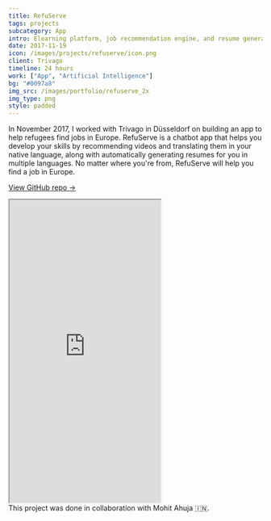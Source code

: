 ```yaml
---
title: RefuServe
tags: projects
subcategory: App
intro: Elearning platform, job recommendation engine, and resume generator chatbot for Trivago in 24 hours.
date: 2017-11-19
icon: /images/projects/refuserve/icon.png
client: Trivago
timeline: 24 hours
work: ["App", "Artificial Intelligence"]
bg: "#0097a8"
img_src: /images/portfolio/refuserve_2x
img_type: png
style: padded
---
```


In November 2017, I worked with Trivago in Düsseldorf on building an app to help refugees find jobs in Europe. RefuServe is a chatbot app that helps you develop your skills by recommending videos and translating them in your native language, along with automatically generating resumes for you in multiple languages. No matter where you're from, RefuServe will help you find a job in Europe.

[View GitHub repo &rarr;](https://github.com/AnandChowdhary/refuserve)

<div class="three-images">
  <div><img alt="" src="/images/projects/refuserve/1.png"></div>
  <div><img alt="" src="/images/projects/refuserve/2.png"></div>
  <div><img alt="" src="/images/projects/refuserve/3.png"></div>
</div>
<div class="two-images shadow">
  <div><img alt="" src="/images/projects/refuserve/slide1.jpg"></div>
  <div><img alt="" src="/images/projects/refuserve/slide2.jpg"></div>
</div>

<iframe class="video-embed" height="600" src="https://www.youtube.com/embed/K-2cs4cFhCk?controls=0&modestbranding=1"> </iframe>

<footer>This project was done in collaboration with Mohit Ahuja 🇮🇳.</footer>